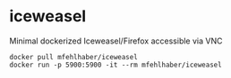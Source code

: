 iceweasel
=========

Minimal dockerized Iceweasel/Firefox accessible via VNC

```
docker pull mfehlhaber/iceweasel
docker run -p 5900:5900 -it --rm mfehlhaber/iceweasel
```
